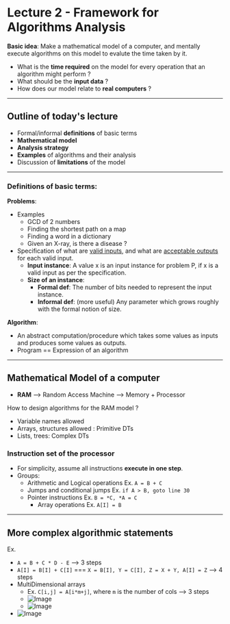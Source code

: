 # Lecture 2 - Framework for Algorithms Analysis

**Basic idea**: Make a mathematical model of a computer, and mentally execute algorithms on this model to evalute the time taken by it.

- What is the **time required** on the model for every operation that an algorithm might perform ?
- What should be the **input data** ?
- How does our model relate to **real computers** ?

---
## Outline of today's lecture
- Formal/informal **definitions** of basic terms
- **Mathematical model**
- **Analysis strategy**
- **Examples** of algorithms and their analysis
- Discussion of **limitations** of the model

---

### Definitions of basic terms:

**Problems**:
- Examples
  - GCD of 2 numbers
  - Finding the shortest path on a map
  - Finding a word in a dictionary
  - Given an X-ray, is there a disease ?
- Specification of what are <u>valid inputs</u>, and what are <u>acceptable outputs</u> for each valid input.
  - **Input instance**: A value x is an input instance for problem P, if x is a valid input as per the specification.
  - **Size of an instance**: 
    - **Formal def**: The number of bits needed to represent the input instance.
    - **Informal def**: (more useful) Any parameter which grows roughly with the formal notion of size.


**Algorithm**: 
- An abstract computation/procedure which takes some values as inputs and produces some values as outputs.
- Program == Expression of an algorithm

---

## Mathematical Model of a computer
- **RAM** --> Random Access Machine
  --> Memory + Processor

How to design algorithms for the RAM model ?
- Variable names allowed
- Arrays, structures allowed : Primitive DTs
- Lists, trees: Complex DTs

### Instruction set of the processor
- For simplicity, assume all instructions **execute in one step**.
- Groups:
  - Arithmetic and Logical operations
    Ex. `A = B + C`
  - Jumps and conditional jumps
    Ex. `if A > B, goto line 30`
  - Pointer instructions
    Ex. `B = *C, *A = C`
    - Array operations
      Ex. `A[I] = B`

---
## More complex algorithmic statements
Ex.
- `A = B + C * D - E` --> 3 steps
- `A[I] = B[I] + C[I]` === `X = B[I], Y = C[I], Z = X + Y, A[I] = Z` --> 4 steps
- MultiDimensional arrays
  - Ex. `C[i,j] = A[i*m+j]`, where `m` is the number of cols --> 3 steps
  - ![Image](https://i.imgur.com/RIsGTzp.png)
  - ![Image](https://i.imgur.com/8zcL3Qg.png)
- ![Image](https://i.imgur.com/D0Rw37R.png)